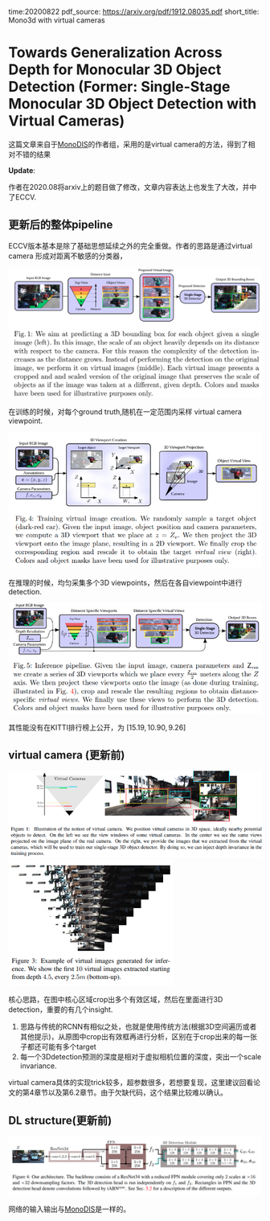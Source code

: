 time:20200822
pdf_source: https://arxiv.org/pdf/1912.08035.pdf
short_title: Mono3d with virtual cameras

#  Towards Generalization Across Depth for Monocular 3D Object Detection (Former: Single-Stage Monocular 3D Object Detection with Virtual Cameras)

这篇文章来自于[MonoDIS]的作者组，采用的是virtual camera的方法，得到了相对不错的结果

**Update**: 

作者在2020.08将arxiv上的题目做了修改，文章内容表达上也发生了大改，并中了ECCV.

## 更新后的整体pipeline

ECCV版本基本是除了基础思想延续之外的完全重做。作者的思路是通过virtual camera 形成对距离不敏感的分类器， 

![image](res/virtual_cam_new_intro.png)

在训练的时候，对每个ground truth,随机在一定范围内采样 virtual camera viewpoint.

![image](res/virtual_cam_new_train.png)

在推理的时候，均匀采集多个3D viewpoints，然后在各自viewpoint中进行detection.

![image](res/virtual_cam_new_inference.png)

其性能没有在KITTI排行榜上公开，为 $[15.19, 10.90, 9.26]$

## virtual camera (更新前)

![image](res/mono3d_virtualcam.png)
![image](res/mono3d_virtualcam_inference.png)

核心思路，在图中核心区域crop出多个有效区域，然后在里面进行3D detection，重要的有几个insight.

1. 思路与传统的RCNN有相似之处，也就是使用传统方法(根据3D空间遍历或者其他提示)，从原图中crop出有效框再进行分析，区别在于crop出来的每一张子都还可能有多个target
2. 每一个3Ddetection预测的深度是相对于虚拟相机位置的深度，突出一个scale invariance.

virtual camera具体的实现trick较多，超参数很多，若想要复现，这里建议回看论文的第4章节以及第6.2章节。由于欠缺代码，这个结果比较难以确认。

## DL structure(更新前)

![image](res/mono3d_virtualcam_structure.png)

网络的输入输出与[MonoDIS]是一样的。


[MonoDIS]:./Disentangling_Monocular_3D_Object_Detection.md
